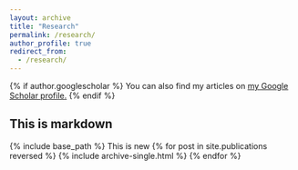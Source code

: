 ```yaml
---
layout: archive
title: "Research"
permalink: /research/
author_profile: true
redirect_from: 
  - /research/
---
```


{% if author.googlescholar %}
  You can also find my articles on <u><a href="{{author.googlescholar}}">my Google Scholar profile</a>.</u>
{% endif %}
## This is markdown
{% include base_path %}
This is new
{% for post in site.publications reversed %}
  {% include archive-single.html %}
{% endfor %}
